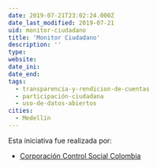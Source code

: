 ```yaml
---
date: 2019-07-21T23:02:24.000Z
date_last_modified: 2019-07-21
uid: monitor-ciudadano
title: 'Monitor Ciudadano'
description: ''
type: 
website: 
date_ini: 
date_end: 
tags:
  - transparencia-y-rendicion-de-cuentas
  - participación-ciudadana
  - uso-de-datos-abiertos
cities: 
  - Medellín
---
```


Esta iniciativa fue realizada por:

- [Corporación Control Social Colombia](/organizaciones/corporacion-control-social-colombia)
